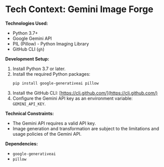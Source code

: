# Tech Context: Gemini Image Forge

**Technologies Used:**

*   Python 3.7+
*   Google Gemini API
*   PIL (Pillow) - Python Imaging Library
*   GitHub CLI (`gh`)

**Development Setup:**

1.  Install Python 3.7 or later.
2.  Install the required Python packages:
    ```bash
    pip install google-generativeai pillow
    ```
3.  Install the GitHub CLI: [https://cli.github.com/](https://cli.github.com/)
4.  Configure the Gemini API key as an environment variable: `GEMINI_API_KEY`.

**Technical Constraints:**

*   The Gemini API requires a valid API key.
*   Image generation and transformation are subject to the limitations and usage policies of the Gemini API.

**Dependencies:**

*   `google-generativeai`
*   `pillow`
